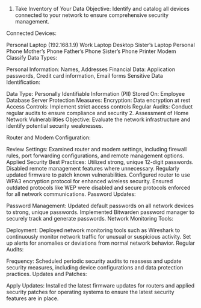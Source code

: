 1. Take Inventory of Your Data
Objective: Identify and catalog all devices connected to your network to ensure comprehensive security management.

Connected Devices:

Personal Laptop (192.168.1.9)
Work Laptop
Desktop
Sister’s Laptop
Personal Phone
Mother’s Phone
Father’s Phone
Sister’s Phone
Printer
Modem
Classify Data Types:

Personal Information: Names, Addresses
Financial Data: Application passwords, Credit card information, Email forms
Sensitive Data Identification:

Data Type: Personally Identifiable Information (PII)
Stored On: Employee Database Server
Protection Measures:
Encryption: Data encryption at rest
Access Controls: Implement strict access controls
Regular Audits: Conduct regular audits to ensure compliance and security
2. Assessment of Home Network Vulnerabilities
Objective: Evaluate the network infrastructure and identify potential security weaknesses.

Router and Modem Configuration:

Review Settings:
Examined router and modem settings, including firewall rules, port forwarding configurations, and remote management options.
Applied Security Best Practices:
Utilized strong, unique 12-digit passwords.
Disabled remote management features where unnecessary.
Regularly updated firmware to patch known vulnerabilities.
Configured router to use WPA3 encryption protocol for enhanced wireless security.
Ensured outdated protocols like WEP were disabled and secure protocols enforced for all network communications.
Password Updates:

Password Management:
Updated default passwords on all network devices to strong, unique passwords.
Implemented Bitwarden password manager to securely track and generate passwords.
Network Monitoring Tools:

Deployment:
Deployed network monitoring tools such as Wireshark to continuously monitor network traffic for unusual or suspicious activity.
Set up alerts for anomalies or deviations from normal network behavior.
Regular Audits:

Frequency: Scheduled periodic security audits to reassess and update security measures, including device configurations and data protection practices.
Updates and Patches:

Apply Updates:
Installed the latest firmware updates for routers and applied security patches for operating systems to ensure the latest security features are in place.
